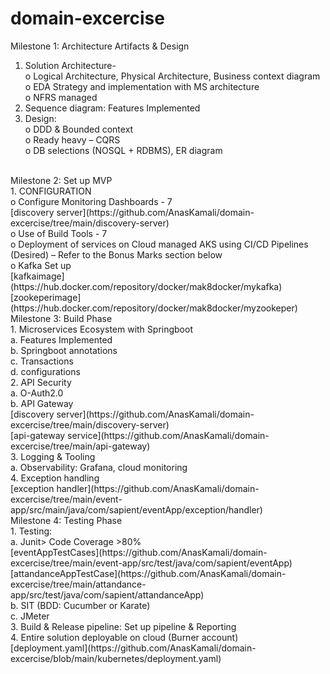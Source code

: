 # domain-excercise<br/>

Milestone 1: Architecture Artifacts & Design<br/>
1.	Solution Architecture- <br/>
o	Logical Architecture, Physical Architecture, Business context diagram<br/>
o	EDA Strategy and implementation with MS architecture<br/>
o	NFRS managed<br/>
2.	Sequence diagram: Features Implemented<br/>
3.	Design:<br/>
o	DDD & Bounded context<br/>
o	Ready heavy – CQRS<br/>
o	DB selections (NOSQL + RDBMS), ER diagram<br/>
<br/>
Milestone 2: Set up MVP<br/>
1.	CONFIGURATION<br/>
o	Configure Monitoring Dashboards - 7<br/>
[discovery server](https://github.com/AnasKamali/domain-excercise/tree/main/discovery-server)<br/>
o	Use of Build Tools - 7<br/>
o	Deployment of services on Cloud managed AKS using CI/CD Pipelines (Desired) – Refer to the Bonus Marks section below<br/>
o	Kafka Set up<br/>
[kafkaimage](https://hub.docker.com/repository/docker/mak8docker/mykafka)<br/>
[zookeperimage](https://hub.docker.com/repository/docker/mak8docker/myzookeper)
<br/>
Milestone 3: Build Phase<br/>
1.	Microservices Ecosystem with Springboot <br/>
a.	Features Implemented<br/>
b.	Springboot annotations<br/>
c.	Transactions<br/>
d.	configurations<br/>
2.	API Security<br/>
a.	O-Auth2.0<br/>
b.	API Gateway<br/>
      [discovery server](https://github.com/AnasKamali/domain-excercise/tree/main/discovery-server)<br/>
       [api-gateway service](https://github.com/AnasKamali/domain-excercise/tree/main/api-gateway)<br/>
3.	Logging & Tooling<br/>
a.	Observability: Grafana, cloud monitoring<br/>
4.	Exception handling<br/>
[exception handler](https://github.com/AnasKamali/domain-excercise/tree/main/event-app/src/main/java/com/sapient/eventApp/exception/handler)
<br/>
Milestone 4: Testing Phase<br/>
1.	Testing: <br/>
a.	Junit> Code Coverage >80%<br/>
[eventAppTestCases](https://github.com/AnasKamali/domain-excercise/tree/main/event-app/src/test/java/com/sapient/eventApp)<br/>
[attandanceAppTestCase](https://github.com/AnasKamali/domain-excercise/tree/main/attandance-app/src/test/java/com/sapient/attandanceApp)<br/>
b.	SIT (BDD: Cucumber or Karate)<br/>
c.	JMeter<br/>
3.	Build & Release pipeline: Set up pipeline & Reporting<br/>
4.	Entire solution deployable on cloud (Burner account)<br/>
      [deployment.yaml](https://github.com/AnasKamali/domain-excercise/blob/main/kubernetes/deployment.yaml)
